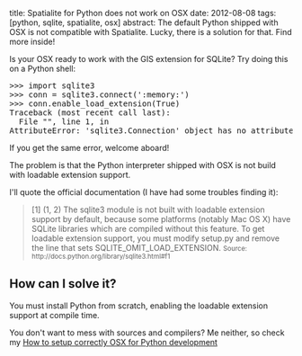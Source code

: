 title: Spatialite for Python does not work on OSX
date: 2012-08-08
tags: [python, sqlite, spatialite, osx]
abstract: The default Python shipped with OSX is not compatible with Spatialite. Lucky, there is a solution for that. Find more inside!

Is your OSX ready to work with the GIS extension for SQLite? Try doing this on a Python shell:

<pre class="prettyprint">
>>> import sqlite3
>>> conn = sqlite3.connect(':memory:')
>>> conn.enable_load_extension(True)
Traceback (most recent call last):
  File "<stdin>", line 1, in <module>
AttributeError: 'sqlite3.Connection' object has no attribute 'enable_load_extension'
</pre>

If you get the same error, welcome aboard!

The problem is that the Python interpreter shipped with OSX is not build with loadable extension support.

I'll quote the official documentation (I have had some troubles finding it):

<blockquote cite="http://docs.python.org/library/sqlite3.html#f1">
[1] (1, 2) The sqlite3 module is not built with loadable extension support by default, because some platforms (notably Mac OS X) have SQLite libraries which are compiled without this feature. To get loadable extension support, you must modify setup.py and remove the line that sets SQLITE_OMIT_LOAD_EXTENSION.
<small>Source: http://docs.python.org/library/sqlite3.html#f1</small>
</blockquote>

## How can I solve it?

You must install Python from scratch, enabling the loadable extension support at compile time.

You don't want to mess with sources and compilers? Me neither, so check my [How to setup correctly OSX for Python development](/how-to-setup-correctly-osx-for-python-development)